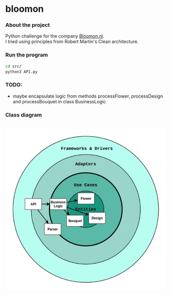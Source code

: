 # bloomon

### About the project
Python challenge for the company [Bloomon.nl](https://shop.bloomon.nl/).  
I tried using principles from Robert Martin's Clean architecture.

### Run the program
``` bash
cd src/
python3 API.py
```

### TODO:
* maybe encapsulate logic from methods processFlower, processDesign and processBouquet in class BusinessLogic

### Class diagram
\
![data_model](class_diagram.jpg)
